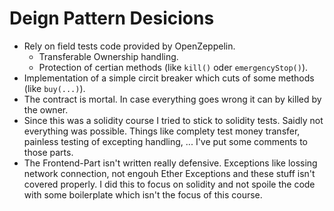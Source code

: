 # Deign Pattern Desicions  
* Rely on field tests code provided by OpenZeppelin.
  * Transferable Ownership handling.
  * Protection of certian methods (like `kill()` oder `emergencyStop()`).
* Implementation of a simple circit breaker which cuts of some methods (like `buy(...)`).
* The contract is mortal. In case everything goes wrong it can by killed by the owner.
* Since this was a solidity course I tried to stick to solidity tests. 
Saidly not everything was possible. Things like complety test money transfer, painless testing of excepting handling, ...
I've put some comments to those parts.
* The Frontend-Part isn't written really defensive.
Exceptions like lossing network connection, not engouh Ether Exceptions and these stuff isn't covered properly.
I did this to focus on solidity and not spoile the code with some boilerplate which isn't the focus of this course. 
